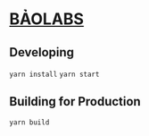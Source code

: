 # [BẢOLABS](http://labs.baohouse.net)

## Developing

`yarn install`
`yarn start`

## Building for Production

`yarn build`
